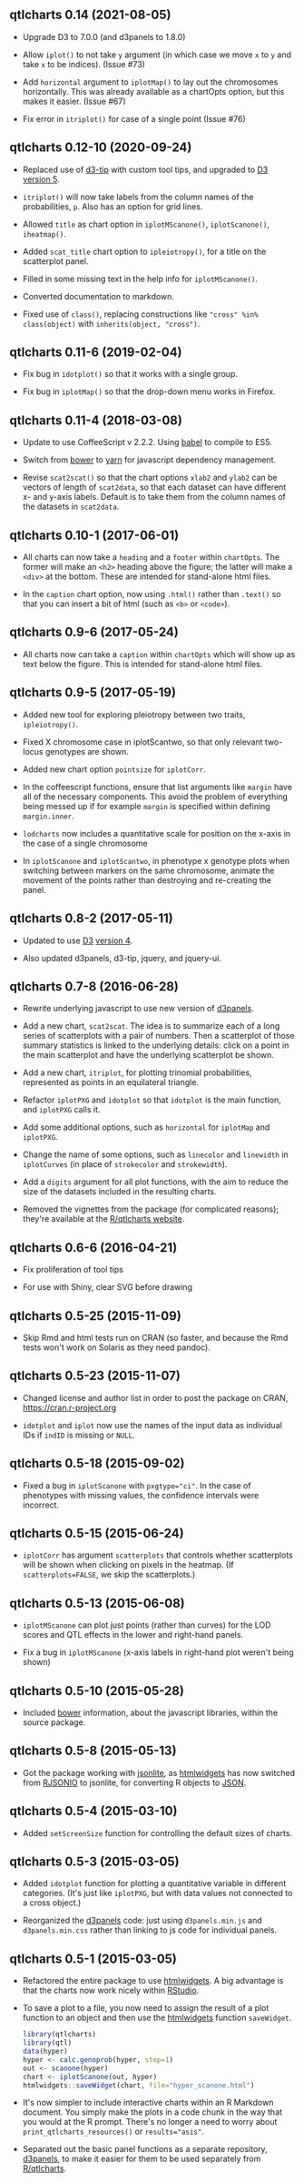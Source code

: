 ## qtlcharts 0.14 (2021-08-05)

- Upgrade D3 to 7.0.0 (and d3panels to 1.8.0)

- Allow `iplot()` to not take `y` argument (in which case we move `x`
  to `y` and take `x` to be indices). (Issue #73)

- Add `horizontal` argument to `iplotMap()` to lay out the chromosomes
  horizontally. This was already available as a chartOpts option, but
  this makes it easier. (Issue #67)

- Fix error in `itriplot()` for case of a single point (Issue #76)


## qtlcharts 0.12-10 (2020-09-24)

- Replaced use of [d3-tip](https://github.com/Caged/d3-tip) with
  custom tool tips, and upgraded to [D3 version 5](https://d3js.org).

- `itriplot()` will now take labels from the column names of the
  probabilities, `p`. Also has an option for grid lines.

- Allowed `title` as chart option in `iplotMScanone()`,
  `iplotScanone()`, `iheatmap()`.

- Added `scat_title` chart option to `ipleiotropy()`, for a title on the
  scatterplot panel.

- Filled in some missing text in the help info for `iplotMScanone()`.

- Converted documentation to markdown.

- Fixed use of `class()`, replacing constructions like `"cross" %in% class(object)`
  with `inherits(object, "cross")`.


## qtlcharts 0.11-6 (2019-02-04)

- Fix bug in `idotplot()` so that it works with a single group.

- Fix bug in `iplotMap()` so that the drop-down menu works in Firefox.


## qtlcharts 0.11-4 (2018-03-08)

- Update to use CoffeeScript v 2.2.2. Using
  [babel](https://babeljs.io) to compile to ES5.

- Switch from [bower](https://bower.io) to
  [yarn](https://classic.yarnpkg.com/en/) for javascript dependency
  management.

- Revise `scat2scat()` so that the chart options `xlab2` and `ylab2`
  can be vectors of length of `scat2data`, so that each dataset can
  have different x- and y-axis labels. Default is to take them from
  the column names of the datasets in `scat2data`.


## qtlcharts 0.10-1 (2017-06-01)

- All charts can now take a `heading` and a `footer` within
  `chartOpts`. The former will make an `<h2>` heading above the
  figure; the latter will make a `<div>` at the bottom. These are
  intended for stand-alone html files.

- In the `caption` chart option, now using `.html()` rather than
  `.text()` so that you can insert a bit of html (such as `<b>` or
  `<code>`).


## qtlcharts 0.9-6 (2017-05-24)

- All charts now can take a `caption` within `chartOpts` which will
  show up as text below the figure. This is intended for stand-alone
  html files.


## qtlcharts 0.9-5 (2017-05-19)

- Added new tool for exploring pleiotropy between two traits,
  `ipleiotropy()`.

- Fixed X chromosome case in iplotScantwo, so that only relevant
  two-locus genotypes are shown.

- Added new chart option `pointsize` for `iplotCorr`.

- In the coffeescript functions, ensure that list arguments like
  `margin` have all of the necessary components. This avoid the
  problem of everything being messed up if for example `margin` is
  specified within defining `margin.inner`.

- `lodcharts` now includes a quantitative scale for position on the
  x-axis in the case of a single chromosome

- In `iplotScanone` and `iplotScantwo`, in phenotype x genotype plots
  when switching between markers on the same chromosome, animate the
  movement of the points rather than destroying and re-creating the
  panel.


## qtlcharts 0.8-2 (2017-05-11)

- Updated to use [D3](https://d3js.org)
  [version 4](https://github.com/d3/d3/blob/master/API.md).

- Also updated d3panels, d3-tip, jquery, and jquery-ui.


## qtlcharts 0.7-8 (2016-06-28)

- Rewrite underlying javascript to use new version of
  [d3panels](https://kbroman.org/d3panels/).

- Add a new chart, `scat2scat`. The idea is to summarize each of a
  long series of scatterplots with a pair of numbers. Then a
  scatterplot of those summary statistics is linked to the underlying
  details: click on a point in the main scatterplot and have the
  underlying scatterplot be shown.

- Add a new chart, `itriplot`, for plotting trinomial probabilities,
  represented as points in an equilateral triangle.

- Refactor `iplotPXG` and `idotplot` so that `idotplot` is the main
  function, and `iplotPXG` calls it.

- Add some additional options, such as `horizontal` for `iplotMap`
  and `iplotPXG`.

- Change the name of some options, such as `linecolor` and `linewidth`
  in `iplotCurves` (in place of `strokecolor` and `strokewidth`).

- Add a `digits` argument for all plot functions, with the aim to
  reduce the size of the datasets included in the resulting charts.

- Removed the vignettes from the package (for complicated reasons);
  they're available at the
  [R/qtlcharts website](https://kbroman.org/qtlcharts/).


## qtlcharts 0.6-6 (2016-04-21)

- Fix proliferation of tool tips

- For use with Shiny, clear SVG before drawing


## qtlcharts 0.5-25 (2015-11-09)

- Skip Rmd and html tests run on CRAN (so faster, and because the Rmd
  tests won't work on Solaris as they need pandoc).


## qtlcharts 0.5-23 (2015-11-07)

- Changed license and author list in order to post the package on
  CRAN, <https://cran.r-project.org>

- `idotplot` and `iplot` now use the names of the input data as
  individual IDs if `indID` is missing or `NULL`.


## qtlcharts 0.5-18 (2015-09-02)

- Fixed a bug in `iplotScanone` with `pxgtype="ci"`. In the case of
  phenotypes with missing values, the confidence intervals were
  incorrect.


## qtlcharts 0.5-15 (2015-06-24)

- `iplotCorr` has argument `scatterplots` that controls whether
  scatterplots will be shown when clicking on pixels in the heatmap.
  (If `scatterplots=FALSE`, we skip the scatterplots.)


## qtlcharts 0.5-13 (2015-06-08)

- `iplotMScanone` can plot just points (rather than curves) for the
  LOD scores and QTL effects in the lower and right-hand panels.

- Fix a bug in `iplotMScanone` (x-axis labels in right-hand plot
  weren't being shown)


## qtlcharts 0.5-10 (2015-05-28)

- Included [bower](https://bower.io) information, about the javascript
  libraries, within the source package.


## qtlcharts 0.5-8 (2015-05-13)

- Got the package working with
  [jsonlite](https://github.com/jeroen/jsonlite), as
  [htmlwidgets](https://www.htmlwidgets.org) has now switched from
  [RJSONIO](http://www.omegahat.net/RJSONIO/) to jsonlite, for
  converting R objects to [JSON](https://www.json.org/json-en.html).


## qtlcharts 0.5-4 (2015-03-10)

- Added `setScreenSize` function for controlling the default sizes of
  charts.


## qtlcharts 0.5-3 (2015-03-05)

- Added `idotplot` function for plotting a quantitative variable in
  different categories.  (It's just like `iplotPXG`, but with data
  values not connected to a cross object.)

- Reorganized the [d3panels](https://kbroman.org/d3panels/) code: just
  using `d3panels.min.js` and `d3panels.min.css` rather than linking
  to js code for individual panels.


## qtlcharts 0.5-1 (2015-03-05)

- Refactored the entire package to use
  [htmlwidgets](https://www.htmlwidgets.org).
  A big advantage is that the charts now work nicely within
  [RStudio](https://www.rstudio.com/products/RStudio/).

- To save a plot to a file, you now need to assign the result of a plot
  function to an object and then use the
  [htmlwidgets](https://www.htmlwidgets.org) function `saveWidget`.

  ```r
  library(qtlcharts)
  library(qtl)
  data(hyper)
  hyper <- calc.genoprob(hyper, step=1)
  out <- scanone(hyper)
  chart <- iplotScanone(out, hyper)
  htmlwidgets::saveWidget(chart, file="hyper_scanone.html")
  ```

- It's now simpler to include interactive charts within an R Markdown
  document. You simply make the plots in a code chunk in the way that
  you would at the R prompt. There's no longer a need to worry about
  `print_qtlcharts_resources()` or `results="asis"`.

- Separated out the basic panel functions as a separate repository,
  [d3panels](https://kbroman.org/d3panels/), to make it easier for them
  to be used separately from
  [R/qtlcharts](https://kbroman.org/qtlcharts/).
